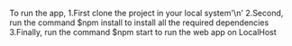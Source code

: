 To run the app,
1.First clone the project in your local system'\n'
2.Second, run the command $npm install to install all the required dependencies
3.Finally, run the command $npm start to run the web app on LocalHost
